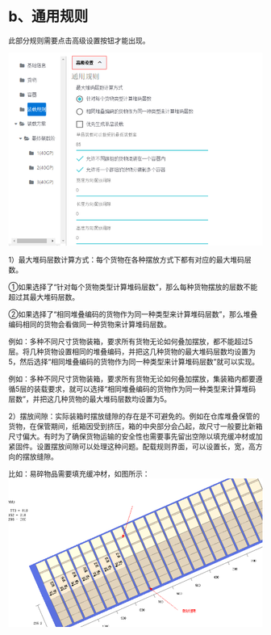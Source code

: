 # b、通用规则

此部分规则需要点击高级设置按钮才能出现。

![](../../.gitbook/assets/29.png)

1）最大堆码层数计算方式：每个货物在各种摆放方式下都有对应的最大堆码层数。

①如果选择了“针对每个货物类型计算堆码层数”，那么每种货物摆放的层数不能超过其最大堆码层数。

②如果选择了“相同堆叠编码的货物作为同一种类型来计算堆码层数”，那么堆叠编码相同的货物会看做同一种货物来计算堆码层数。

例如：多种不同尺寸货物装箱，要求所有货物无论如何叠加摆放，都不能超过5层。将几种货物设置相同的堆叠编码，并把这几种货物的最大堆码层数均设置为5，然后选择“相同堆叠编码的货物作为同一种类型来计算堆码层数”就可以实现。

例如：多种不同尺寸货物装箱，要求所有货物无论如何叠加摆放，集装箱内都要遵循5层的装载要求，就可以选择“相同堆叠编码的货物作为同一种类型来计算堆码层数”，并把这几种货物的最大堆码层数均设置为5。

2）摆放间隙：实际装箱时摆放缝隙的存在是不可避免的。例如在仓库堆叠保管的货物，在保管期间，纸箱因受到挤压，箱的中央部分会凸起，故尺寸一般要比新箱尺寸偏大。有时为了确保货物运输的安全性也需要事先留出空隙以填充缓冲材或加紧固件。设置摆放间隙可以处理这种问题。配载规则界面，可以设置长，宽，高方向的摆放缝隙。

比如：易碎物品需要填充缓冲材，如图所示：![](../../.gitbook/assets/30.png)

